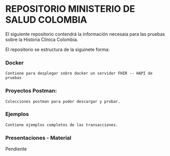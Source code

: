 # REPOSITORIO MINISTERIO DE SALUD COLOMBIA

El siguiente repositorio contendrá la información necesaia para las pruebas sobre la Historia Clinica Colombia.

El repositorio se estructura de la siguinete forma:

### Docker
    Contiene para desplegar sobre docker un servidor FHIR -- HAPI de pruebas
  
### Proyectos Postman:
    Colecciones postman para poder descargar y probar.
  
### Ejemplos  
    Contiene ejemplos completos de las transacciones.

### Presentaciones - Material
  Pendiente
